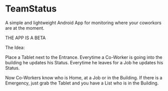 # TeamStatus
A simple and lightweight Android App for monitoring where your coworkors are at the moment.

THE APP IS A BETA

The Idea:

Place a Tablet next to the Entrance. Everytime a
Co-Worker is going into the building he updates his
Status. Everytime he leaves for a Job he updates
his Status. 

Now Co-Workers know who is Home, at a Job or in the 
Building. If there is a Emergency, just grab the 
Tablet and you have a List who is in the Building.

